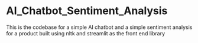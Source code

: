 # AI_Chatbot_Sentiment_Analysis
This is the codebase for a simple AI chatbot and a simple sentiment analysis for a product built using nltk and streamlit as the front end library
